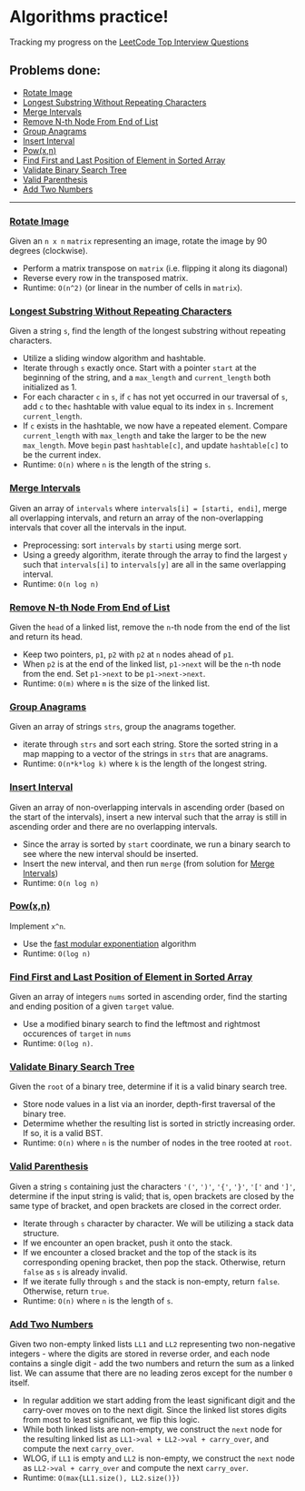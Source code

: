 # Algorithms practice!
Tracking my progress on the [LeetCode Top Interview Questions](https://leetcode.com/problem-list/wpwgkgt/)

## Problems done:
- [Rotate Image](#rotate-image)
- [Longest Substring Without Repeating Characters](#longest-substring-without-repeating-characters)
- [Merge Intervals](#merge-intervals)
- [Remove N-th Node From End of List](#remove-n-th-node-from-end-of-list)
- [Group Anagrams](#group-anagrams)
- [Insert Interval](#insert-interval)
- [Pow(x,n)](#powxn)
- [Find First and Last Position of Element in Sorted Array](#find-first-and-last-position-of-element-in-sorted-array)
- [Validate Binary Search Tree](#validate-binary-search-tree)
- [Valid Parenthesis](#valid-parenthesis)
- [Add Two Numbers](#add-two-numbers)

---

### [Rotate Image](https://leetcode.com/problems/rotate-image/)
Given an `n x n` `matrix` representing an image, rotate the image by 90 degrees (clockwise).
- Perform a matrix transpose on `matrix` (i.e. flipping it along its diagonal)
- Reverse every row in the transposed matrix.
- Runtime: `O(n^2)` (or linear in the number of cells in `matrix`).
### [Longest Substring Without Repeating Characters](https://leetcode.com/problems/longest-substring-without-repeating-characters/)
Given a string `s`, find the length of the longest substring without repeating characters.
- Utilize a sliding window algorithm and hashtable.
- Iterate through `s` exactly once. Start with a pointer `start` at the beginning of the string, and a `max_length` and `current_length` both initialized as 1.
- For each character `c` in `s`, if `c` has not yet occurred in our traversal of `s`, add `c` to the`c` hashtable with value equal to its index in `s`. Increment `current_length`.
- If `c` exists in the hashtable, we now have a repeated element. Compare `current_length` with `max_length` and take the larger to be the new `max_length`. Move `begin` past `hashtable[c]`, and update `hashtable[c]` to be the current index.
- Runtime: `O(n)` where `n` is the length of the string `s`.
### [Merge Intervals](https://leetcode.com/problems/merge-intervals/)
Given an array of `intervals` where `intervals[i] = [starti, endi]`, merge all overlapping intervals, and return an array of the non-overlapping intervals that cover all the intervals in the input.
- Preprocessing: sort `intervals` by `starti` using merge sort.
- Using a greedy algorithm, iterate through the array to find the largest `y` such that `intervals[i]` to `intervals[y]` are all in the same overlapping interval.
- Runtime: `O(n log n)`
### [Remove N-th Node From End of List](https://leetcode.com/problems/remove-nth-node-from-end-of-list/)
Given the `head` of a linked list, remove the `n`-th node from the end of the list and return its head.
- Keep two pointers, `p1`, `p2` with `p2` at `n` nodes ahead of `p1`.
- When `p2` is at the end of the linked list, `p1->next` will be the `n`-th node from the end. Set `p1->next` to be `p1->next->next`.
- Runtime: `O(m)` where `m` is the size of the linked list.
### [Group Anagrams](https://leetcode.com/problems/group-anagrams/submissions/)
Given an array of strings `strs`, group the anagrams together.
- iterate through `strs` and sort each string. Store the sorted string in a map mapping to a vector of the strings in `strs` that are anagrams.
- Runtime: `O(n*k*log k)` where `k` is the length of the longest string. 
### [Insert Interval](https://leetcode.com/problems/insert-interval/submissions/)
Given an array of non-overlapping intervals in ascending order (based on the start of the intervals), insert a new interval such that the array is still in ascending order and there are no overlapping intervals.
- Since the array is sorted by `start` coordinate, we run a binary search to see where the new interval should be inserted.
- Insert the new interval, and then run `merge` (from solution for [Merge Intervals](https://github.com/tiffxnychiu/leetcode/blob/8b2000af19a2a9f5106ba920cccc1ff31d7da991/mergeIntervals.cpp#L56))
- Runtime: `O(n log n)`
### [Pow(x,n)](https://leetcode.com/problems/powx-n)
Implement `x^n`.
- Use the [fast modular exponentiation](https://www.khanacademy.org/computing/computer-science/cryptography/modarithmetic/a/fast-modular-exponentiation) algorithm
- Runtime: `O(log n)`
### [Find First and Last Position of Element in Sorted Array](https://leetcode.com/problems/find-first-and-last-position-of-element-in-sorted-array/)
Given an array of integers `nums` sorted in ascending order, find the starting and ending position of a given `target` value.
- Use a modified binary search to find the leftmost and rightmost occurences of `target` in `nums`
- Runtime: `O(log n)`.
### [Validate Binary Search Tree](https://leetcode.com/problems/validate-binary-search-tree/)
Given the `root` of a binary tree, determine if it is a valid binary search tree.
- Store node values in a list via an inorder, depth-first traversal of the binary tree.
- Determime whether the resulting list is sorted in strictly increasing order. If so, it is a valid BST.
- Runtime: `O(n)` where `n` is the number of nodes in the tree rooted at `root`.
### [Valid Parenthesis](https://leetcode.com/problems/valid-parentheses/)
Given a string `s` containing just the characters `'('`, `')'`, `'{'`, `'}'`, `'['` and `']'`, determine if the input string is valid; that is, open brackets are closed by the same type of bracket, and open brackets are closed in the correct order.
- Iterate through `s` character by character. We will be utilizing a stack data structure.
- If we encounter an open bracket, push it onto the stack.
- If we encounter a closed bracket and the top of the stack is its corresponding opening bracket, then pop the stack. Otherwise, return `false` as `s` is already invalid.
- If we iterate fully through `s` and the stack is non-empty, return `false`. Otherwise, return `true`.
- Runtime: `O(n)` where `n` is the length of `s`.
### [Add Two Numbers](https://leetcode.com/problems/add-two-numbers/)
Given two non-empty linked lists `LL1` and `LL2` representing two non-negative integers - where the digits are stored in reverse order, and each node contains a single digit - add the two numbers and return the sum as a linked list. We can assume that there are no leading zeros except for the number `0` itself.
- In regular addition we start adding from the least significant digit and the carry-over moves on to the next digit. Since the linked list stores digits from most to least significant, we flip this logic.
- While both linked lists are non-empty, we construct the `next` node for the resulting linked list as `LL1->val + LL2->val + carry_over`, and compute the next `carry_over`.
- WLOG, if `LL1` is empty and `LL2` is non-empty, we construct the `next` node as `LL2->val + carry_over` and compute the next `carry_over`.
- Runtime: `O(max{LL1.size(), LL2.size()})`

